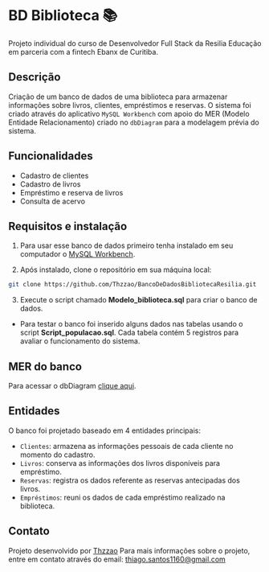# BD Biblioteca 📚
Projeto individual do curso de Desenvolvedor Full Stack da Resilia Educação em parceria com a fintech Ebanx de Curitiba.

## Descrição 
Criação de um banco de dados de uma biblioteca para armazenar informações sobre livros, clientes, empréstimos e reservas. 
O sistema foi criado através do aplicativo `MySQL Workbench` com apoio do MER (Modelo Entidade Relacionamento) criado no `dbDiagram` para a modelagem prévia do sistema.

## Funcionalidades
- Cadastro de clientes
- Cadastro de livros
- Empréstimo e reserva de livros
- Consulta de acervo

## Requisitos e instalação
1. Para usar esse banco de dados primeiro tenha instalado em seu computador o [MySQL Workbench](https://www.mysql.com/products/workbench/).

2. Após instalado, clone o repositório em sua máquina local:
```bash
git clone https://github.com/Thzzao/BancoDeDadosBibliotecaResilia.git
```

3. Execute o script chamado **Modelo_biblioteca.sql** para criar o banco de dados.

- Para testar o banco foi inserido alguns dados nas tabelas usando o script **Script_populacao.sql**. Cada tabela contém 5 registros para avaliar o funcionamento do sistema. 

## MER do banco 
<!-- Imagem -->
Para acessar o dbDiagram [clique aqui](https://dbdiagram.io/d/64c01bde02bd1c4a5eaf25b4).

## Entidades 
O banco foi projetado baseado em 4 entidades principais:
- `Clientes`: armazena as informações pessoais de cada cliente no momento do cadastro.
- `Livros`: conserva as informações dos livros disponíveis para empréstimo.
- `Reservas`: registra os dados referente as reservas antecipadas dos livros.
- `Empréstimos`: reuni os dados de cada empréstimo realizado na biblioteca.

## Contato
Projeto desenvolvido por [Thzzao](https://github.com/Thzzao)
Para mais informações sobre o projeto, entre em contato através do email: thiago.santos1160@gmail.com




